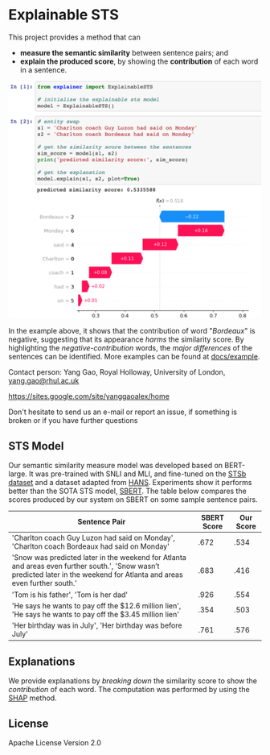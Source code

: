 # Explainable STS

This project provides a method that can 
* **measure the semantic similarity** between sentence pairs; and  
* **explain the produced score**, by showing the **contribution** of each word in a sentence.

![example-use-case](docs/expl-sts-example.png)

In the example above, it shows that the contribution of word "*Bordeaux*" is negative, suggesting that its appearance *harms* the similarity score. By highlighting the *negative-contribution* words, the *major differences* of the sentences can be identified. More examples can be found at [docs/example](docs/example.ipynb).

Contact person: Yang Gao, Royal Holloway, University of London, yang.gao@rhul.ac.uk

https://sites.google.com/site/yanggaoalex/home

Don't hesitate to send us an e-mail or report an issue, if something is broken or if you have further questions

## STS Model
Our semantic similarity measure model was developed based on BERT-large. It was pre-trained with SNLI and MLI, and fine-tuned on the [STSb dataset](https://ixa2.si.ehu.eus/stswiki/index.php/STSbenchmark) and a dataset adapted from [HANS](https://github.com/tommccoy1/hans). Experiments show it performs better than the SOTA STS model, [SBERT](https://github.com/UKPLab/sentence-transformers). The table below compares the scores produced by our system on SBERT on some sample sentence pairs.

| Sentence Pair | SBERT Score | Our Score | 
|---------------|-------------|-----------|
|'Charlton coach Guy Luzon had said on Monday', 'Charlton coach Bordeaux had said on Monday' | .672 | .534 |
|'Snow was predicted later in the weekend for Atlanta and areas even further south.', 'Snow wasn’t predicted later in the weekend for Atlanta and areas even further south.' | .683 | .416 |
|'Tom is his father', 'Tom is her dad' | .926 | .554 |
|'He says he wants to pay off the $12.6 million lien', 'He says he wants to pay off the $3.45 million lien' | .354 | .503 |
|'Her birthday was in July', 'Her birthday was before July' | .761 | .576 |

## Explanations
We provide explanations by *breaking down* the similarity score to show the *contribution* of each word. The computation was performed by using the [SHAP](https://github.com/slundberg/shap) method.  


## License
Apache License Version 2.0
